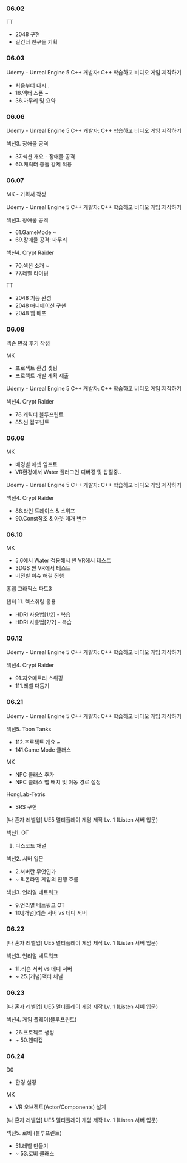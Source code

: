 ### 06.02

TT

- 2048 구현
- 길건너 친구들 기획

### 06.03

Udemy - Unreal Engine 5 C++ 개발자: C++ 학습하고 비디오 게임 제작하기

- 처음부터 다시..
- 18.액터 스폰 ~
- 36.마무리 및 요약


### 06.06

Udemy - Unreal Engine 5 C++ 개발자: C++ 학습하고 비디오 게임 제작하기

섹션3. 장애물 공격

- 37.섹션 개요 - 장애물 공격
- 60.캐릭터 충돌 강제 적용

### 06.07

MK - 기획서 작성

Udemy - Unreal Engine 5 C++ 개발자: C++ 학습하고 비디오 게임 제작하기

섹션3. 장애물 공격

- 61.GameMode ~
- 69.장애물 공격: 마무리

섹션4. Crypt Raider

- 70.섹션 소개 ~
- 77.레벨 라이팅

TT

- 2048 기능 완성
- 2048 애니메이션 구현
- 2048 웹 배포

### 06.08

넥슨 면접 후기 작성

MK

- 프로젝트 환경 셋팅
- 프로젝트 개발 계획 제출

Udemy - Unreal Engine 5 C++ 개발자: C++ 학습하고 비디오 게임 제작하기

섹션4. Crypt Raider

- 78.캐릭터 블루프린트
- 85.씬 컴포넌트

### 06.09

MK

- 배경별 에셋 임포트
- VR환경에서 Water 플러그인 디버깅 및 삽질중..

Udemy - Unreal Engine 5 C++ 개발자: C++ 학습하고 비디오 게임 제작하기

섹션4. Crypt Raider

- 86.라인 트레이스 & 스위프
- 90.Const참조 & 아웃 매개 변수

### 06.10

MK

- 5.6에서 Water 적용해서 씬 VR에서 테스트
- 3DGS 씬 VR에서 테스트
- 버전별 이슈 해결 진행

홍랩 그래픽스 파트3

챕터 11. 텍스춰링 응용

- HDRI 사용법[1/2] - 복습
- HDRI 사용법[2/2] - 복습

### 06.12

Udemy - Unreal Engine 5 C++ 개발자: C++ 학습하고 비디오 게임 제작하기

섹션4. Crypt Raider

- 91.지오메트리 스위핑
- 111.레벨 다듬기

### 06.21

Udemy - Unreal Engine 5 C++ 개발자: C++ 학습하고 비디오 게임 제작하기

섹션5. Toon Tanks
- 112.프로젝트 개요 ~
- 141.Game Mode 클래스

MK

- NPC 클래스 추가
- NPC 클래스 맵 배치 및 이동 경로 설정

HongLab-Tetris

- SRS 구현

[나 혼자 레벨업] UE5 멀티플레이 게임 제작 Lv. 1 (Listen 서버 입문)

섹션1. OT

1. 디스코드 채널

섹션2. 서버 입문

- 2.서버란 무엇인가
- ~ 8.온라인 게임의 진행 흐름

섹션3. 언리얼 네트워크

- 9.언리얼 네트워크 OT
- 10.[개념]리슨 서버 vs 데디 서버

### 06.22

[나 혼자 레벨업] UE5 멀티플레이 게임 제작 Lv. 1 (Listen 서버 입문)

섹션3. 언리얼 네트워크

- 11.리슨 서버 vs 데디 서버
- ~ 25.[개념]액터 채널

### 06.23

[나 혼자 레벨업] UE5 멀티플레이 게임 제작 Lv. 1 (Listen 서버 입문)

섹션4. 게임 플레이(블루프린트)

- 26.프로젝트 생성
- ~ 50.핸디캡

### 06.24

D0

- 환경 설정

MK

- VR 오브젝트(Actor/Components) 설계

[나 혼자 레벨업] UE5 멀티플레이 게임 제작 Lv. 1 (Listen 서버 입문)

섹션5. 로비 (블루프린트)

- 51.레벨 만들기
- ~ 53.로비 클래스
